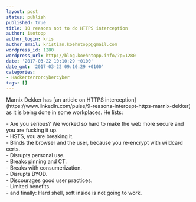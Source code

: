 ```yaml
---
layout: post
status: publish
published: true
title: 10 reasons not to do HTTPS interception
author: isotopp
author_login: kris
author_email: kristian.koehntopp@gmail.com
wordpress_id: 1280
wordpress_url: http://blog.koehntopp.info/?p=1280
date: '2017-03-22 10:10:29 +0100'
date_gmt: '2017-03-22 09:10:29 +0100'
categories:
- Hackerterrorcybercyber
tags: []
---
```

<p>Marnix Dekker has [an article on HTTPS interception](https://www.linkedin.com/pulse/9-reasons-intercept-https-marnix-dekker) as it is being done in some workplaces. He lists:</p>
<p>- Are you serious? We worked so hard to make the web more secure and you are fucking it up.<br />
- HSTS, you are breaking it.<br />
- Blinds the browser and the user, because you re-encrypt with wildcard certs.<br />
- Disrupts personal use.<br />
- Breaks pinning and CT.<br />
- Breaks with consumerization.<br />
- Disrupts BYOD.<br />
- Discourages good user practices.<br />
- Limited benefits.<br />
- and finally: Hard shell, soft inside is not going to work.<br />
 &nbsp;</p>
